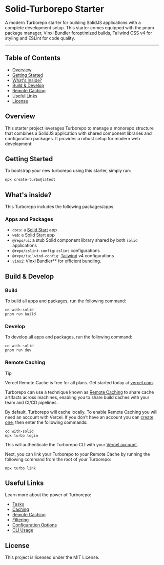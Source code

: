 # Solid-Turborepo Starter

A modern Turborepo starter for building SolidJS applications with a complete development setup. This starter comes equipped with the pnpm package manager, Vinxi Bundler foroptimized builds, Tailwind CSS v4 for styling and ESLint for code quality.

---

## Table of Contents

- [Overview](#overview)
- [Getting Started](#getting-started)
- [What's Inside?](#whats-inside)
- [Build & Develop](#build--develop)
- [Remote Caching](#remote-caching)
- [Useful Links](#useful-links)
- [License](#license)

## Overview

This starter project leverages Turborepo to manage a monorepo structure that combines a SolidJS application with shared component libraries and configuration packages. It provides a robust setup for modern web development:

## Getting Started

To bootstrap your new turborepo using this starter, simply run:

```sh
npx create-turbo@latest
```

## What's inside?

This Turborepo includes the following packages/apps:

### Apps and Packages

- `docs`: a [Solid Start](https://start.solidjs.com/) app
- `web`: a [Solid Start](https://start.solidjs.com/) app
- `@repo/ui`: a stub Solid component library shared by both `solid` applications
- `@repo/eslint-config`: `eslint` configurations
- `@repo/tailwind-config`: [Tailwind](https://tailwindcss.com/) v4 configurations
- `vinxi`: [Vinxi](https://vinxi.vercel.app/) Bundler\*\* for efficient bundling.

## Build & Develop

### Build

To build all apps and packages, run the following command:

```
cd with-solid
pnpm run build
```

### Develop

To develop all apps and packages, run the following command:

```
cd with-solid
pnpm run dev
```

### Remote Caching

> [!TIP]
> Vercel Remote Cache is free for all plans. Get started today at [vercel.com](https://vercel.com/signup?/signup?utm_source=remote-cache-sdk&utm_campaign=free_remote_cache).

Turborepo can use a technique known as [Remote Caching](https://turbo.build/repo/docs/core-concepts/remote-caching) to share cache artifacts across machines, enabling you to share build caches with your team and CI/CD pipelines.

By default, Turborepo will cache locally. To enable Remote Caching you will need an account with Vercel. If you don't have an account you can [create one](https://vercel.com/signup?utm_source=turborepo-examples), then enter the following commands:

```
cd with-solid
npx turbo login
```

This will authenticate the Turborepo CLI with your [Vercel account](https://vercel.com/docs/concepts/personal-accounts/overview).

Next, you can link your Turborepo to your Remote Cache by running the following command from the root of your Turborepo:

```
npx turbo link
```

## Useful Links

Learn more about the power of Turborepo:

- [Tasks](https://turbo.build/repo/docs/core-concepts/monorepos/running-tasks)
- [Caching](https://turbo.build/repo/docs/core-concepts/caching)
- [Remote Caching](https://turbo.build/repo/docs/core-concepts/remote-caching)
- [Filtering](https://turbo.build/repo/docs/core-concepts/monorepos/filtering)
- [Configuration Options](https://turbo.build/repo/docs/reference/configuration)
- [CLI Usage](https://turbo.build/repo/docs/reference/command-line-reference)

## License

This project is licensed under the MIT License.
